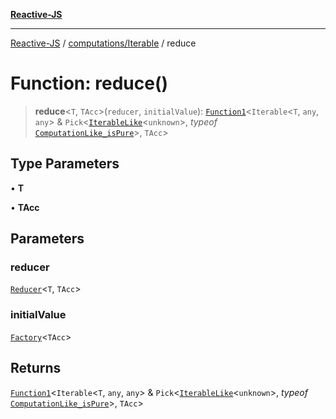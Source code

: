 [**Reactive-JS**](../../../README.md)

***

[Reactive-JS](../../../README.md) / [computations/Iterable](../README.md) / reduce

# Function: reduce()

> **reduce**\<`T`, `TAcc`\>(`reducer`, `initialValue`): [`Function1`](../../../functions/type-aliases/Function1.md)\<`Iterable`\<`T`, `any`, `any`\> & `Pick`\<[`IterableLike`](../../interfaces/IterableLike.md)\<`unknown`\>, *typeof* [`ComputationLike_isPure`](../../variables/ComputationLike_isPure.md)\>, `TAcc`\>

## Type Parameters

• **T**

• **TAcc**

## Parameters

### reducer

[`Reducer`](../../../functions/type-aliases/Reducer.md)\<`T`, `TAcc`\>

### initialValue

[`Factory`](../../../functions/type-aliases/Factory.md)\<`TAcc`\>

## Returns

[`Function1`](../../../functions/type-aliases/Function1.md)\<`Iterable`\<`T`, `any`, `any`\> & `Pick`\<[`IterableLike`](../../interfaces/IterableLike.md)\<`unknown`\>, *typeof* [`ComputationLike_isPure`](../../variables/ComputationLike_isPure.md)\>, `TAcc`\>
